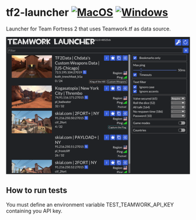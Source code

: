 # tf2-launcher [![MacOS](https://github.com/IohannRabeson/teamwork-launcher/actions/workflows/macos.yml/badge.svg)](https://github.com/IohannRabeson/teamwork-launcher/actions/workflows/macos.yml) [![Windows](https://github.com/IohannRabeson/teamwork-launcher/actions/workflows/windows.yml/badge.svg)](https://github.com/IohannRabeson/teamwork-launcher/actions/workflows/windows.yml)
Launcher for Team Fortress 2 that uses Teamwork.tf as data source.  

![Main view screenshot](/screenshots/main_view.png?raw=true)

## How to run tests
You must define an environment variable TEST_TEAMWORK_API_KEY containing you API key.  
